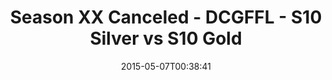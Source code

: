 ---
title: Season XX Canceled - DCGFFL - S10 Silver vs S10 Gold
teams-score:
- team: _teams/s10-silver.md
  score: 33
- team: _teams/s10-gold.md
  score: 19
mvp: " Nolan L. (Silver), Will L. (Gold)"
game-ball: N/A
season: 10
week: 0
date: '2015-05-07T00:38:41'
pageid: season-10-playoff-4441-vs-4427
---